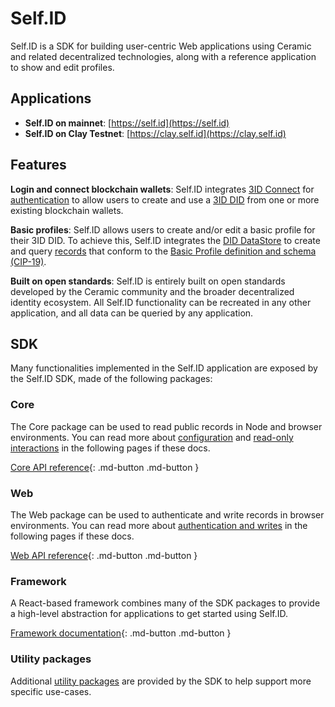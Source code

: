 # Self.ID

Self.ID is a SDK for building user-centric Web applications using Ceramic and related decentralized technologies, along with a reference application to show and edit profiles.

## **Applications**

- **Self.ID on mainnet**: [https://self.id](https://self.id)
- **Self.ID on Clay Testnet**: [https://clay.self.id](https://clay.self.id)

## **Features**

**Login and connect blockchain wallets**: Self.ID integrates [3ID Connect](../../docs/advanced/standards/accounts/cip79-3id-did.md#3id-connect) for [authentication](../../build/javascript/authentication.md) to allow users to create and use a [3ID DID](../../docs/advanced/standards/accounts/cip79-3id-did.md) from one or more existing blockchain wallets.

**Basic profiles**: Self.ID allows users to create and/or edit a basic profile for their 3ID DID. To achieve this, Self.ID integrates the [DID DataStore](../glaze/did-datastore.md) to create and query [records](../glaze/overview.md#record) that conform to the [Basic Profile definition and schema (CIP-19)](https://github.com/ceramicnetwork/CIP/blob/main/CIPs/CIP-19/CIP-19.md).

**Built on open standards**: Self.ID is entirely built on open standards developed by the Ceramic community and the broader decentralized identity ecosystem. All Self.ID functionality can be recreated in any other application, and all data can be queried by any application.

## **SDK**

Many functionalities implemented in the Self.ID application are exposed by the Self.ID SDK, made of the following packages:

### Core

The Core package can be used to read public records in Node and browser environments. You can read more about [configuration](configuration.md) and [read-only interactions](read.md) in the following pages if these docs.

[Core API reference](../../reference/self-id/modules/core.md){: .md-button .md-button }

### Web

The Web package can be used to authenticate and write records in browser environments. You can read more about [authentication and writes](write.md) in the following pages if these docs.

[Web API reference](../../reference/self-id/modules/web.md){: .md-button .md-button }

### Framework

A React-based framework combines many of the SDK packages to provide a high-level abstraction for applications to get started using Self.ID.

[Framework documentation](framework.md){: .md-button .md-button }

### Utility packages

Additional [utility packages](utilities.md) are provided by the SDK to help support more specific use-cases.
